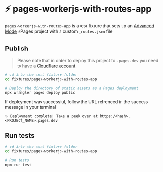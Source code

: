 # ⚡️ pages-workerjs-with-routes-app

`pages-workerjs-with-routes-app` is a test fixture that sets up an [Advanced Mode](https://developers.cloudflare.com/pages/platform/functions/#advanced-mode) ⚡️Pages project with a custom `_routes.json` file

## Publish

> Please note that in order to deploy this project to `.pages.dev` you need to have a [Cloudflare account](https://dash.cloudflare.com/login)

```bash
# cd into the test fixture folder
cd fixtures/pages-workerjs-with-routes-app

# Deploy the directory of static assets as a Pages deployment
npx wrangler pages deploy public
```

If deployment was successful, follow the URL refrenced in the success message in your terminal

```
✨ Deployment complete! Take a peek over at https:/<hash>.<PROJECT_NAME>.pages.dev
```

## Run tests

```bash
# cd into the test fixture folder
cd fixtures/pages-workerjs-with-routes-app

# Run tests
npm run test
```
